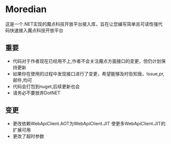 # Moredian
这是一个.NET实现的魔点科技开放平台接入库，旨在让您编写简单且可读性强代码快速接入魔点科技开放平台


## 重要
* 代码对于作者现在已经用不上,作者不会关注魔点方面接口的变更，但仍计划保持更新
* 如果你在使用的过程中发现接口进行了变更，希望能够及时告知我，Issue,pr,邮件,均可
* 代码会打包到nuget,后续更新也会
* 请务必不要放弃DotNET

## 变更
* 更改依赖WebApiClient.AOT为WebApiClient.JIT 使更多WebApiClient.JIT的扩展可用
* 更改了超时参数